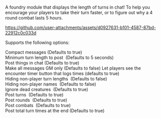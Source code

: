 A foundry module that displays the length of turns in chat! To help you encourage your players to take their turn faster, or to figure out why a 4 round combat lasts 5 hours.

https://github.com/user-attachments/assets/d0927631-b101-4587-87bd-22912c0c033d

Supports the following options:

Compact messages (Defaults to true)  
Minimum turn length to post  (Defaults to 5 seconds)  
Post things in chat (Defaults to true)  
Make all messages GM only (Defaults to false)
Let players see the encounter timer button that logs times (defaults to true)  
Hiding non-player turn lengths  (Defaults to false)  
Hiding non-player names  (Defaults to false)  
Ignore dead creatures  (Defaults to true)  
Post turns  (Defaults to true)  
Post rounds  (Defaults to true)  
Post combats  (Defaults to true)  
Post total turn times at the end (Defaults to true)  
